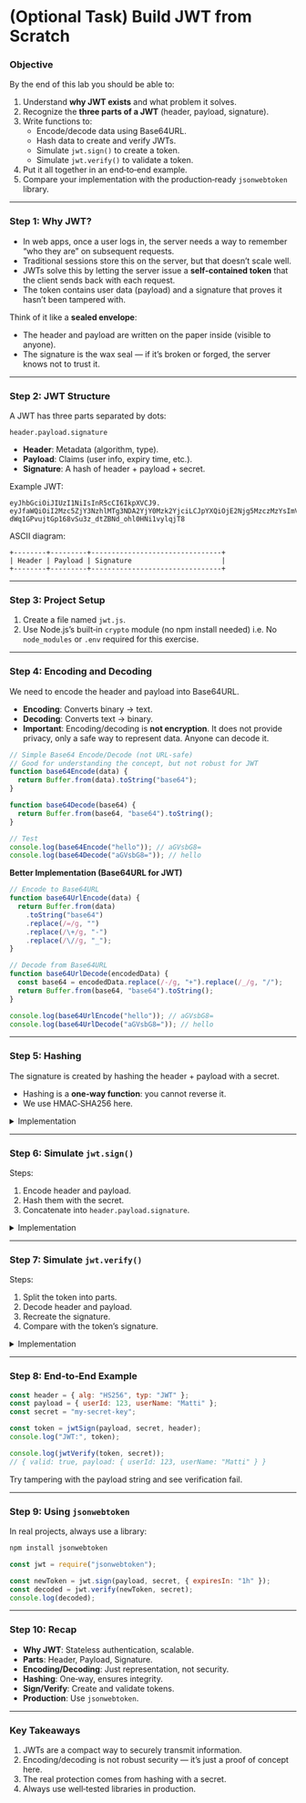 # (Optional Task) Build JWT from Scratch

### **Objective**

By the end of this lab you should be able to:

1. Understand **why JWT exists** and what problem it solves.  
2. Recognize the **three parts of a JWT** (header, payload, signature).  
3. Write functions to:
   - Encode/decode data using Base64URL.
   - Hash data to create and verify JWTs.
   - Simulate `jwt.sign()` to create a token.
   - Simulate `jwt.verify()` to validate a token.  
4. Put it all together in an end‑to‑end example.  
5. Compare your implementation with the production‑ready `jsonwebtoken` library.

---

### **Step 1: Why JWT?**

- In web apps, once a user logs in, the server needs a way to remember “who they are” on subsequent requests.  
- Traditional sessions store this on the server, but that doesn’t scale well.  
- JWTs solve this by letting the server issue a **self‑contained token** that the client sends back with each request.  
- The token contains user data (payload) and a signature that proves it hasn’t been tampered with.

Think of it like a **sealed envelope**:  
- The header and payload are written on the paper inside (visible to anyone).  
- The signature is the wax seal — if it’s broken or forged, the server knows not to trust it.

---

### **Step 2: JWT Structure**

A JWT has three parts separated by dots:

```
header.payload.signature
```

- **Header**: Metadata (algorithm, type).  
- **Payload**: Claims (user info, expiry time, etc.).  
- **Signature**: A hash of header + payload + secret.  

Example JWT:

```plaintext
eyJhbGciOiJIUzI1NiIsInR5cCI6IkpXVCJ9.
eyJfaWQiOiI2Mzc5ZjY3NzhlMTg3NDA2YjY0Mzk2YjciLCJpYXQiOjE2Njg5MzczMzYsImV4cCI6MTY2OTE5NjUzNn0.
dWq1GPvujtGp168vSu3z_dtZBNd_ohl0HNi1vylqjT8
```

ASCII diagram:

```
+--------+---------+--------------------------------+
| Header | Payload | Signature                      |
+--------+---------+--------------------------------+
```

---

### **Step 3: Project Setup**

1. Create a file named `jwt.js`.  
2. Use Node.js’s built‑in `crypto` module (no npm install needed) i.e. No `node_modules` or `.env` required for this exercise.

---

### **Step 4: Encoding and Decoding**

We need to encode the header and payload into Base64URL.

- **Encoding**: Converts binary → text.  
- **Decoding**: Converts text → binary.  
- **Important**: Encoding/decoding is **not encryption**. It does not provide privacy, only a safe way to represent data. Anyone can decode it.


```js
// Simple Base64 Encode/Decode (not URL-safe)
// Good for understanding the concept, but not robust for JWT
function base64Encode(data) {
  return Buffer.from(data).toString("base64");
}

function base64Decode(base64) {
  return Buffer.from(base64, "base64").toString();
}

// Test
console.log(base64Encode("hello")); // aGVsbG8=
console.log(base64Decode("aGVsbG8=")); // hello
```



**Better Implementation (Base64URL for JWT)**

```javascript
// Encode to Base64URL
function base64UrlEncode(data) {
  return Buffer.from(data)
    .toString("base64")
    .replace(/=/g, "")
    .replace(/\+/g, "-")
    .replace(/\//g, "_");
}

// Decode from Base64URL
function base64UrlDecode(encodedData) {
  const base64 = encodedData.replace(/-/g, "+").replace(/_/g, "/");
  return Buffer.from(base64, "base64").toString();
}

console.log(base64UrlEncode("hello")); // aGVsbG8=
console.log(base64UrlDecode("aGVsbG8=")); // hello
```


---

### **Step 5: Hashing**

The signature is created by hashing the header + payload with a secret.

- Hashing is a **one‑way function**: you cannot reverse it.  
- We use HMAC‑SHA256 here.  

<details>
<summary>Implementation</summary>

```javascript
const crypto = require("crypto");

function hash(payload, secret, header) {
  const encodedHeader = base64UrlEncode(JSON.stringify(header));
  const encodedPayload = base64UrlEncode(JSON.stringify(payload));
  return crypto
    .createHmac("sha256", secret)
    .update(`${encodedHeader}.${encodedPayload}`)
    .digest("hex");
}

// Test
const header1 = { alg: "HS256", typ: "JWT" }; // Customizable
const payload1 = { userId: 123, exp: Math.floor(Date.now() / 1000) + 60 }; // Custom payload
const secret1 = "my-secret-key";

console.log("Hash:", hash(payload1, secret1, header1));
```

</details>

---

### **Step 6: Simulate `jwt.sign()`**

Steps:
1. Encode header and payload.  
2. Hash them with the secret.  
3. Concatenate into `header.payload.signature`.

<details>
<summary>Implementation</summary>

```javascript
function jwtSign(payload, secret, header = { alg: "HS256", typ: "JWT" }) {
  const encodedHeader = base64UrlEncode(JSON.stringify(header));
  const encodedPayload = base64UrlEncode(JSON.stringify(payload));
  const signature = hash(payload, secret, header);
  return `${encodedHeader}.${encodedPayload}.${signature}`;
}

// Example Usage
const payload2 = { userId: 123, exp: Math.floor(Date.now() / 1000) + 60 }; // Expires in 60 seconds
const mySecret2 = require("crypto").randomBytes(64).toString("hex"); // Strong secret
const header2 = { alg: "HS256", typ: "JWT" }; // Customizable

console.log("Generated Secret:", mySecret2);
const token2 = jwtSign(payload2, mySecret2, header2);
console.log("JWT:", token2);
```

</details>

---

### **Step 7: Simulate `jwt.verify()`**

Steps:
1. Split the token into parts.  
2. Decode header and payload.  
3. Recreate the signature.  
4. Compare with the token’s signature.

<details>
<summary>Implementation</summary>

```javascript
function jwtVerify(token, secret) {
  const [encodedHeader, encodedPayload, signature] = token.split(".");
  if (!encodedHeader || !encodedPayload || !signature) {
    return { valid: false, error: "Malformed token" };
  }
  const header = JSON.parse(base64UrlDecode(encodedHeader));
  const payload = JSON.parse(base64UrlDecode(encodedPayload));
  const validSignature = hash(payload, secret, header);
  if (validSignature !== signature) {
    return { valid: false, error: "Invalid signature" };
  }
  return { valid: true, payload };
}

// Example Usage
console.log(jwtVerify(token2, mySecret2)); // Should return: { valid: true, payload: { userId: 123, userName: "Matti" } }

```

</details>

---

### **Step 8: End‑to‑End Example**

```javascript
const header = { alg: "HS256", typ: "JWT" };
const payload = { userId: 123, userName: "Matti" };
const secret = "my-secret-key";

const token = jwtSign(payload, secret, header);
console.log("JWT:", token);

console.log(jwtVerify(token, secret)); 
// { valid: true, payload: { userId: 123, userName: "Matti" } }
```

Try tampering with the payload string and see verification fail.

---

### **Step 9: Using `jsonwebtoken`**

In real projects, always use a library:

```bash
npm install jsonwebtoken
```

```javascript
const jwt = require("jsonwebtoken");

const newToken = jwt.sign(payload, secret, { expiresIn: "1h" });
const decoded = jwt.verify(newToken, secret);
console.log(decoded);
```

---

### **Step 10: Recap**

- **Why JWT**: Stateless authentication, scalable.  
- **Parts**: Header, Payload, Signature.  
- **Encoding/Decoding**: Just representation, not security.  
- **Hashing**: One‑way, ensures integrity.  
- **Sign/Verify**: Create and validate tokens.  
- **Production**: Use `jsonwebtoken`.

---

### **Key Takeaways**

1. JWTs are a compact way to securely transmit information.  
2. Encoding/decoding is not robust security — it’s just a proof of concept here.  
3. The real protection comes from hashing with a secret.  
4. Always use well‑tested libraries in production.  





<!-- # Build JWT from Scratch (Version 1)
---

### **Objective**

1. Understand the structure of a JWT.
2. Write functions to:
   - Base64URL encode/decode data.
   - Hash data for creating and verifying JWTs.
   - Simulate `jwt.sign()` to create a JWT.
   - Simulate `jwt.verify()` to validate a JWT.
3. Test the implementation.

---

### **Step 1: Understanding the JWT Structure**

- JWT consists of three parts:
  1. **Header**: Metadata (e.g., the algorithm used).
  2. **Payload**: Data (e.g., user information).
  3. **Signature**: Ensures integrity by hashing the header and payload with a secret.

Example JWT:
```plaintext
eyJhbGciOiJIUzI1NiIsInR5cCI6IkpXVCJ9.eyJfaWQiOiI2Mzc5ZjY3NzhlMTg3NDA2YjY0Mzk2YjciLCJpYXQiOjE2Njg5MzczMzYsImV4cCI6MTY2OTE5NjUzNn0.dWq1GPvujtGp168vSu3z_dtZBNd_ohl0HNi1vylqjT8
```

---

### **Step 2: Project Setup**

1. Create a file named `jwt.js` where you will write all your code for this project.
2. Use Node.js's built-in `crypto` module for hashing functionality. Since it is a core module, there’s no need to install it via npm or manage dependencies for this step.
3. You do not need a `node_modules` directory or a `.env` file for excluding dependencies in this case because this exercise doesn’t require additional npm packages.

---

### **Step 3: Base64URL Encoding and Decoding**

Write a function to encode and decode strings using Base64URL.

<details>
<summary>How to: Base64URL Implementation</summary>

```javascript
// Helper: Base64URL Encode/Decode

// Encode to Base64URL
function base64UrlEncode(data) {
    return Buffer.from(data)              // Convert the input string into a Buffer (binary data)
        .toString("base64")               // Encode that binary data into standard Base64
        .replace(/=/g, "")                // Remove '=' padding (optional in Base64URL)
        .replace(/\+/g, "-")              // Replace '+' with '-' (URL-safe)
        .replace(/\//g, "_");              // Replace '/' with '_' (URL-safe)
}

// Decode from Base64URL
function base64UrlDecode(encodedData) {
    const base64 = encodedData
        .replace(/-/g, "+")               // Convert '-' back to '+'
        .replace(/_/g, "/");               // Convert '_' back to '/'
    return Buffer.from(base64, "base64")   // Decode Base64 back to bytes
        .toString();                       // Convert bytes back to a normal string
}

// Test
console.log("Encoded Data:", base64UrlEncode("hello")); // aGVsbG8
console.log("Decoded Data:", base64UrlDecode("aGVsbG8")); // hello
```

**Why Base64URL?**
- URLs are unsafe for `+` and `/`, so Base64URL replaces them with `-` and `_` respectively.
- Trailing `=` padding is removed.

</details>

---

### **Step 4: Hashing**

Create a function to hash the header, payload, and secret using HMAC-SHA256. 

<details>
<summary>How to: Hash Function Implementation</summary>

```javascript
const crypto = require("crypto");

// Hash function
function hash(payload, secret, header) {
  const encodedHeader = base64UrlEncode(JSON.stringify(header));
  const encodedPayload = base64UrlEncode(JSON.stringify(payload));
  return crypto
    .createHmac("sha256", secret)
    .update(`${encodedHeader}.${encodedPayload}`)
    .digest("hex");
}

// Test
// const header1 = { alg: "HS256", typ: "JWT" }; // Customizable
// const payload1 = { userId: 123, exp: Math.floor(Date.now() / 1000) + 60 }; // Custom payload
// const secret1 = "my-secret-key";

// console.log("Hash:", hash(payload1, secret1, header1));
```

> **Note:** In real applications, you should use a strong secret and save it in `.env` file. You can generate one as follows: 
```javascript
const mySecret = require("crypto").randomBytes(64).toString("hex");
console.log("Generated Secret:", mySecret); // Example strong secret
```

</details>


---

### **Step 5: Simulate `jwt.sign()`**

Write a function to create a JWT. 

**Steps:**
1. Accept payload, secret, and header as parameters.
2. Encode the header and payload using Base64URL.
3. Generate a signature using the hash function.
4. Combine all parts to create the JWT.

<details>
<summary>How to: Sign Function Implementation</summary>

```javascript
// Simulate jwt.sign()
function jwtSign(payload, secret, header = { alg: "HS256", typ: "JWT" }) {
  // Step 1: Encode header and payload to Base64URL
  const encodedHeader = base64UrlEncode(JSON.stringify(header));
  const encodedPayload = base64UrlEncode(JSON.stringify(payload));

  // Step 2: Create a signature using the encoded header, payload, and secret
  const signature = hash(payload, secret, header);

  // Step 3: Combine all parts into the JWT structure
  return `${encodedHeader}.${encodedPayload}.${signature}`;
}

// Example Usage
// const payload2 = { userId: 123, exp: Math.floor(Date.now() / 1000) + 60 }; // Expires in 60 seconds
// const mySecret2 = require("crypto").randomBytes(64).toString("hex"); // Strong secret
// const header2 = { alg: "HS256", typ: "JWT" }; // Customizable

// console.log("Generated Secret:", mySecret2);
// const token2 = jwtSign(payload2, mySecret2, header2);
// console.log("JWT:", token2);
```
</details>

---

### **Step 6: Simulate `jwt.verify()`**

Write a function to:
1. Decode the JWT.
2. Recreate the signature and compare it with the one in the token.
3. Check for malformed or tampered tokens.

<details>
<summary>How to: Verify Function Implementation</summary>

```javascript
// Simulate jwt.verify()
function jwtVerify(token, secret) {
  const [encodedHeader, encodedPayload, signature] = token.split(".");

  if (!encodedHeader || !encodedPayload || !signature) {
    return { valid: false, error: "Malformed token" };
  }

  // Decode header and payload
  const header = JSON.parse(base64UrlDecode(encodedHeader));
  const payload = JSON.parse(base64UrlDecode(encodedPayload));

  // Recreate signature
  const validSignature = hash(payload, secret, header);

  // Compare signatures
  if (validSignature !== signature) {
    return { valid: false, error: "Invalid signature" };
  }

  return { valid: true, payload: payload };
}

// Example Usage
console.log(jwtVerify(token2, mySecret2)); // Should return: { valid: true, payload: { userId: 123, userName: "Matti" } }
```
</details>


---

### **Step 7: Example Usage**

```javascript
// Example Usage
const header = { alg: "HS256", typ: "JWT" }; // Customizable
const payload = {
  userId: 123,
  userName: "Matti",
}; 
const secret = require("crypto").randomBytes(64).toString("hex");

console.log("Generated Secret:", secret);
const token = jwtSign(payload, secret, header);
console.log("JWT:", token);

console.log(jwtVerify(token, secret)); // Should print: { valid: true, payload: { userId: 123, userName: "Matti" } }
```
---

### **Step 8: Recap**

1. **Discuss**:
   - **How does each JWT part contribute to its functionality?**
     - Header: Specifies algorithm and token type.
     - Payload: Holds user-specific data.
     - Signature: Ensures the token hasn’t been tampered with.
   - **Why is hashing necessary?**
   - **What happens if the secret is leaked?**
     - If the secret is known, an attacker can create valid-looking tokens.
   - **Difference Between `jwt.verify` and `jwt.decode`:**
     - `jwt.decode` only extracts the payload without validating the token.
     - `jwt.verify` checks the token’s integrity and validates the signature.

2. **Note**:
   While building JWT from scratch is a great learning exercise, in production, always use libraries like `jsonwebtoken`:
   ```bash
   npm install jsonwebtoken
   ```
   Example:
   ```javascript
   const jwt = require("jsonwebtoken");

   const token = jwt.sign(payload, secret, { expiresIn: "1h" });
   const decoded = jwt.verify(token, secret);
   console.log(decoded);
   ```

2. **Test Cases**:
   - Valid tokens.
   - Tampered tokens (modify the payload and test).
   - Tokens with altered headers.

---

### **Key Takeaways**

1. JWTs are a compact and secure way to transfer information.
2. Encoding, hashing, and strong secrets are essential for security.
3. While implementing from scratch is educational, production use should rely on well-tested libraries like `jsonwebtoken`.
 -->
